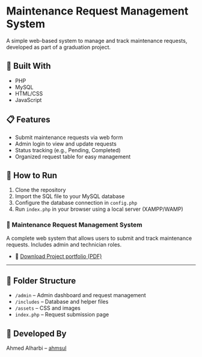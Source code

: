 # Maintenance Request Management System

A simple web-based system to manage and track maintenance requests, developed as part of a graduation project.

## 🔧 Built With
- PHP
- MySQL
- HTML/CSS
- JavaScript

## 📋 Features
- Submit maintenance requests via web form
- Admin login to view and update requests
- Status tracking (e.g., Pending, Completed)
- Organized request table for easy management

## 🚀 How to Run
1. Clone the repository
2. Import the SQL file to your MySQL database
3. Configure the database connection in `config.php`
4. Run `index.php` in your browser using a local server (XAMPP/WAMP)

### 🔧 Maintenance Request Management System
A complete web system that allows users to submit and track maintenance requests. Includes admin and technician roles.
- 📄 [Download Project portfolio (PDF)](https://github.com/ahmsul/mange_system/raw/main/portfolio_m_system.pdf)
---
## 📂 Folder Structure
- `/admin` – Admin dashboard and request management
- `/includes` – Database and helper files
- `/assets` – CSS and images
- `index.php` – Request submission page

## 👤 Developed By
Ahmed Alharbi – [ahmsul](https://github.com/ahmsul)


